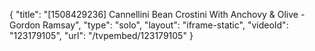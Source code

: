 {
    "title": "[1508429236] Cannellini Bean Crostini With Anchovy & Olive - Gordon Ramsay",
    "type": "solo",
    "layout": "iframe-static",
    "videoId": "123179105",
    "url": "\/tvpembed\/123179105"
}